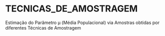 # TECNICAS_DE_AMOSTRAGEM
Estimação do Parâmetro μ (Média Populacional) via Amostras obtidas por diferentes Técnicas de Amostragem
